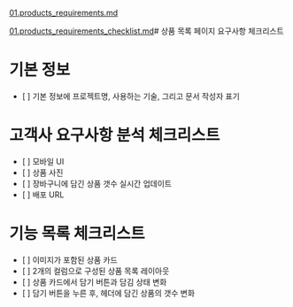 [01.products_requirements.md](https://github.com/user-attachments/files/21209499/01.products_requirements.md)


[01.products_requirements_checklist.md](https://github.com/user-attachments/files/21209512/01.products_requirements_checklist.md)# 상품 목록 페이지 요구사항 체크리스트

# 기본 정보

* \[ ] 기본 정보에 프로젝트명, 사용하는 기술, 그리고 문서 작성자 표기

# 고객사 요구사항 분석 체크리스트

* \[ ] 모바일 UI
* \[ ] 상품 사진
* \[ ] 장바구니에 담긴 상품 갯수 실시간 업데이트
* \[ ] 배포 URL

# 기능 목록 체크리스트

* \[ ] 이미지가 포함된 상품 카드
* \[ ] 2개의 컬럼으로 구성된 상품 목록 레이아웃
* \[ ] 상품 카드에서 담기 버튼과 담김 상태 변화
* \[ ] 담기 버튼을 누른 후, 헤더에 담긴 상품의 갯수 변화

